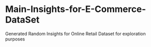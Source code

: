 # Main-Insights-for-E-Commerce-DataSet
Generated Random Insights for Online Retail Dataset for exploration purposes
